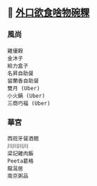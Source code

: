 ## :dart: [外口欲食啥物碗粿](https://ohmyluck.com/zh-tw/)

### 風尚
```
雞優穀
金沐子
給力盒子
名昇自助餐
留蘭香自助餐
雙月 (Uber)
小火鍋 (Uber)
三商巧福 (Uber)
```

### 華宮
```
西班牙餐酒館
川川川川
梁記雞肉飯
Peeta葛格
龍涎居
南京粥品
```
